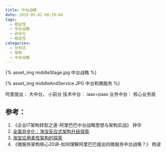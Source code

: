```yaml
---
title: 中台战略
date: 2019-05-02 00:29:04
tags:
  - 稳定性
  - 中台战略
  - 异步化
  - 稳定性
categories: 
  - 分布式
  - 架构
  - 中台战略 
---
```


<p></p>
<!-- more -->

{% asset_img  middleStage.jpg  中台战略 %}

{% asset_img  middleAndService.JPG  中台和微服务 %}

阿里提出： 大中台， 小前台
技术中台： iaas+paas
业务中台： 核心业务层

## 参考：

1. 《企业IT架构转型之道-阿里巴巴中台战略思想与架构实战》 钟华
2. [全面异步化：淘宝反应式架构升级探索](https://mp.weixin.qq.com/s/Cfg-7MzabvPOLWrrlTVXzA)
3. [淘宝应用柔性架构的探索](https://mp.weixin.qq.com/s/RM3ffBCJqoQ2JMPKHgmv0Q)
4. 《微服务架构核心20讲-如何理解阿里巴巴提出的微服务中台战略？》 杨波



